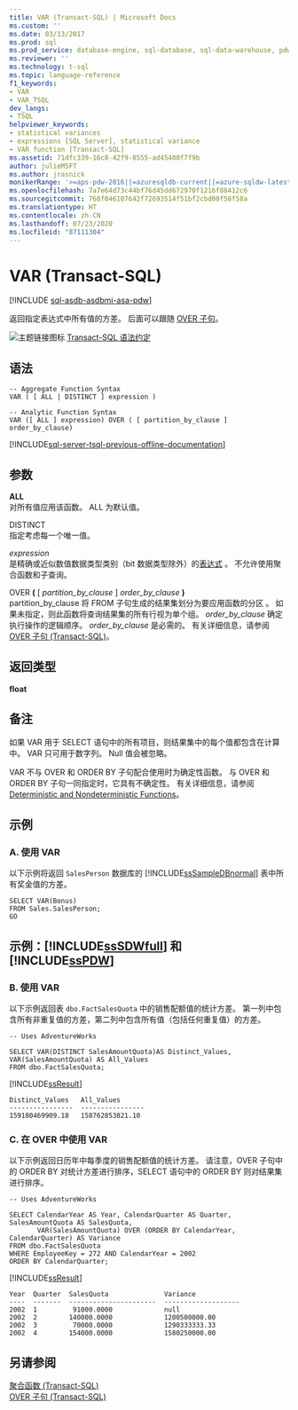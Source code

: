 ```yaml
---
title: VAR (Transact-SQL) | Microsoft Docs
ms.custom: ''
ms.date: 03/13/2017
ms.prod: sql
ms.prod_service: database-engine, sql-database, sql-data-warehouse, pdw
ms.reviewer: ''
ms.technology: t-sql
ms.topic: language-reference
f1_keywords:
- VAR
- VAR_TSQL
dev_langs:
- TSQL
helpviewer_keywords:
- statistical variances
- expressions [SQL Server], statistical variance
- VAR function [Transact-SQL]
ms.assetid: 71dfc339-16c8-42f9-8555-ad45400f7f9b
author: julieMSFT
ms.author: jrasnick
monikerRange: '>=aps-pdw-2016||=azuresqldb-current||=azure-sqldw-latest||>=sql-server-2016||=sqlallproducts-allversions||>=sql-server-linux-2017||=azuresqldb-mi-current'
ms.openlocfilehash: 7a7e64d73c44bf76d45dd672970f1216f88412c6
ms.sourcegitcommit: 768f046107642f72693514f51bf2cbd00f58f58a
ms.translationtype: HT
ms.contentlocale: zh-CN
ms.lasthandoff: 07/23/2020
ms.locfileid: "87111304"
---
```

# <a name="var-transact-sql"></a>VAR (Transact-SQL)
[!INCLUDE [sql-asdb-asdbmi-asa-pdw](../../includes/applies-to-version/sql-asdb-asdbmi-asa-pdw.md)]

  返回指定表达式中所有值的方差。 后面可以跟随 [OVER 子句](../../t-sql/queries/select-over-clause-transact-sql.md)。  
  
 ![主题链接图标](../../database-engine/configure-windows/media/topic-link.gif "“主题链接”图标") [Transact-SQL 语法约定](../../t-sql/language-elements/transact-sql-syntax-conventions-transact-sql.md)  
  
## <a name="syntax"></a>语法  
  
```    
-- Aggregate Function Syntax   
VAR ( [ ALL | DISTINCT ] expression )  
  
-- Analytic Function Syntax  
VAR ([ ALL ] expression) OVER ( [ partition_by_clause ] order_by_clause)  
```  
  
[!INCLUDE[sql-server-tsql-previous-offline-documentation](../../includes/sql-server-tsql-previous-offline-documentation.md)]

## <a name="arguments"></a>参数
 **ALL**  
 对所有值应用该函数。 ALL 为默认值。  
  
 DISTINCT  
 指定考虑每一个唯一值。  
  
 *expression*  
 是精确或近似数值数据类型类别（bit 数据类型除外）的[表达式](../../t-sql/language-elements/expressions-transact-sql.md)  。 不允许使用聚合函数和子查询。  
  
 OVER **(** [ _partition\_by\_clause_ ] _order\_by\_clause_ **)**  
 partition_by_clause 将 FROM 子句生成的结果集划分为要应用函数的分区  。 如果未指定，则此函数将查询结果集的所有行视为单个组。 _order\_by\_clause_ 确定执行操作的逻辑顺序。 _order\_by\_clause_ 是必需的。 有关详细信息，请参阅 [OVER 子句 (Transact-SQL)](../../t-sql/queries/select-over-clause-transact-sql.md)。  
  
## <a name="return-types"></a>返回类型  
 **float**  
  
## <a name="remarks"></a>备注  
 如果 VAR 用于 SELECT 语句中的所有项目，则结果集中的每个值都包含在计算中。 VAR 只可用于数字列。 Null 值会被忽略。  
  
 VAR 不与 OVER 和 ORDER BY 子句配合使用时为确定性函数。 与 OVER 和 ORDER BY 子句一同指定时，它具有不确定性。 有关详细信息，请参阅 [Deterministic and Nondeterministic Functions](../../relational-databases/user-defined-functions/deterministic-and-nondeterministic-functions.md)。  
  
## <a name="examples"></a>示例  
  
### <a name="a-using-var"></a>A. 使用 VAR  
 以下示例将返回 `SalesPerson` 数据库的 [!INCLUDE[ssSampleDBnormal](../../includes/sssampledbnormal-md.md)] 表中所有奖金值的方差。  
  
```  
SELECT VAR(Bonus)  
FROM Sales.SalesPerson;  
GO  
```  
  
## <a name="examples-sssdwfull-and-sspdw"></a>示例：[!INCLUDE[ssSDWfull](../../includes/sssdwfull-md.md)] 和 [!INCLUDE[ssPDW](../../includes/sspdw-md.md)]  
  
### <a name="b-using-var"></a>B. 使用 VAR  
 以下示例返回表 `dbo.FactSalesQuota` 中的销售配额值的统计方差。 第一列中包含所有非重复值的方差，第二列中包含所有值（包括任何重复值）的方差。  
  
```  
-- Uses AdventureWorks  
  
SELECT VAR(DISTINCT SalesAmountQuota)AS Distinct_Values, VAR(SalesAmountQuota) AS All_Values  
FROM dbo.FactSalesQuota;  
```  
  
 [!INCLUDE[ssResult](../../includes/ssresult-md.md)]  
  
 ```
Distinct_Values   All_Values
----------------  ----------------
159180469909.18   158762853821.10
 ```  
  
### <a name="c-using-var-with-over"></a>C. 在 OVER 中使用 VAR  
 以下示例返回日历年中每季度的销售配额值的统计方差。 请注意，OVER 子句中的 ORDER BY 对统计方差进行排序，SELECT 语句中的 ORDER BY 则对结果集进行排序。  
  
```  
-- Uses AdventureWorks  
  
SELECT CalendarYear AS Year, CalendarQuarter AS Quarter, SalesAmountQuota AS SalesQuota,  
       VAR(SalesAmountQuota) OVER (ORDER BY CalendarYear, CalendarQuarter) AS Variance  
FROM dbo.FactSalesQuota  
WHERE EmployeeKey = 272 AND CalendarYear = 2002  
ORDER BY CalendarQuarter;  
```  
  
 [!INCLUDE[ssResult](../../includes/ssresult-md.md)]  
  
 ```
Year  Quarter  SalesQuota              Variance
----  -------  ----------------------  -------------------
2002  1         91000.0000             null
2002  2        140000.0000             1200500000.00
2002  3         70000.0000             1290333333.33
2002  4        154000.0000             1580250000.00
 ```  
  
## <a name="see-also"></a>另请参阅  
 [聚合函数 (Transact-SQL)](../../t-sql/functions/aggregate-functions-transact-sql.md)   
 [OVER 子句 (Transact-SQL)](../../t-sql/queries/select-over-clause-transact-sql.md)  
  
  

